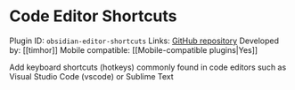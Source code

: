 # Code Editor Shortcuts

Plugin ID: `obsidian-editor-shortcuts`
Links: [GitHub repository](https://github.com/timhor/obsidian-editor-shortcuts)
Developed by: [[timhor]]
Mobile compatible: [[Mobile-compatible plugins|Yes]]

Add keyboard shortcuts (hotkeys) commonly found in code editors such as Visual Studio Code (vscode) or Sublime Text
